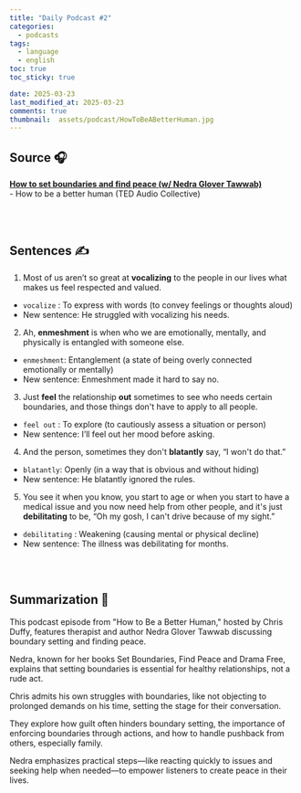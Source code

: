 ```yaml
---
title: "Daily Podcast #2"
categories:
  - podcasts
tags:
  - language
  - english
toc: true
toc_sticky: true

date: 2025-03-23
last_modified_at: 2025-03-23
comments: true
thumbnail:  assets/podcast/HowToBeABetterHuman.jpg
---
```


## Source 🎧
[**How to set boundaries and find peace (w/ Nedra Glover Tawwab)**](https://www.ted.com/podcasts/how-to-be-a-better-human/set-boundaries-and-find-peace-w-nedra-glover-tawwab-transcript)  <br>
 \- How to be a better human (TED Audio Collective)

<br><br>

## Sentences ✍️

1. Most of us aren’t so great at **vocalizing** to the people in our lives what makes us feel respected and valued.
- `vocalize` : To express with words (to convey feelings or thoughts aloud)
- New sentence: He struggled with vocalizing his needs.

 
2. Ah, **enmeshment** is when who we are emotionally, mentally, and physically is entangled with someone else.
- `enmeshment`: Entanglement (a state of being overly connected emotionally or mentally)
- New sentence: Enmeshment made it hard to say no.


3. Just **feel** the relationship **out** sometimes to see who needs certain boundaries, and those things don't have to apply to all people.
- `feel out` : To explore (to cautiously assess a situation or person)
- New sentence: I’ll feel out her mood before asking.

 
4. And the person, sometimes they don't **blatantly** say, “I won't do that.”
- `blatantly`: Openly (in a way that is obvious and without hiding)
- New sentence: He blatantly ignored the rules.

 
5. You see it when you know, you start to age or when you start to have a medical issue and you now need help from other people, and it's just **debilitating** to be, “Oh my gosh, I can't drive because of my sight.”
- `debilitating` : Weakening (causing mental or physical decline)
- New sentence: The illness was debilitating for months.

<br><br>

## Summarization 👀
This podcast episode from "How to Be a Better Human," hosted by Chris Duffy, features therapist and author Nedra Glover Tawwab discussing boundary setting and finding peace. 

Nedra, known for her books Set Boundaries, Find Peace and Drama Free, explains that setting boundaries is essential for healthy relationships, not a rude act. 

Chris admits his own struggles with boundaries, like not objecting to prolonged demands on his time, setting the stage for their conversation. 

They explore how guilt often hinders boundary setting, the importance of enforcing boundaries through actions, and how to handle pushback from others, especially family. 

Nedra emphasizes practical steps—like reacting quickly to issues and seeking help when needed—to empower listeners to create peace in their lives.

<br><br>